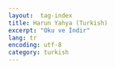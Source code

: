 ```yaml
---
layout:  tag-index
title: Harun Yahya (Turkish)
excerpt: "Oku ve İndir"
lang: tr
encoding: utf-8
category: turkish
---
```

